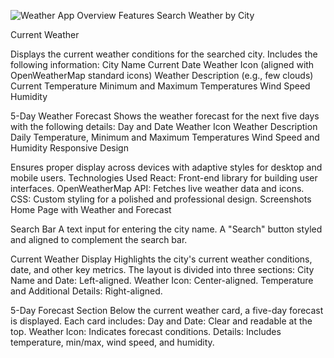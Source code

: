 ![Weather App Overview](./screenshots/weather-app-overview.png)
Features
Search Weather by City

Current Weather

Displays the current weather conditions for the searched city.
Includes the following information:
City Name
Current Date
Weather Icon (aligned with OpenWeatherMap standard icons)
Weather Description (e.g., few clouds)
Current Temperature
Minimum and Maximum Temperatures
Wind Speed
Humidity

5-Day Weather Forecast
Shows the weather forecast for the next five days with the following details:
Day and Date
Weather Icon
Weather Description
Daily Temperature, Minimum and Maximum Temperatures
Wind Speed and Humidity
Responsive Design

Ensures proper display across devices with adaptive styles for desktop and mobile users.
Technologies Used
React: Front-end library for building user interfaces.
OpenWeatherMap API: Fetches live weather data and icons.
CSS: Custom styling for a polished and professional design.
Screenshots
Home Page with Weather and Forecast

Search Bar
A text input for entering the city name.
A "Search" button styled and aligned to complement the search bar.

Current Weather Display
Highlights the city's current weather conditions, date, and other key metrics.
The layout is divided into three sections:
City Name and Date: Left-aligned.
Weather Icon: Center-aligned.
Temperature and Additional Details: Right-aligned.

5-Day Forecast Section
Below the current weather card, a five-day forecast is displayed.
Each card includes:
Day and Date: Clear and readable at the top.
Weather Icon: Indicates forecast conditions.
Details: Includes temperature, min/max, wind speed, and humidity.

